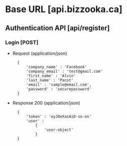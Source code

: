 # Base URL [api.bizzooka.ca]

## Authentication API [api/register]

### Login [POST]

+ Request (application/json)

        {
            'company_name' : 'Facebook'
            'company_email' : 'test@gmail.com'
            'first_name' : 'Alvin'
            'last_name' : 'Pacot'
            'email' : 'sample@email.com',
            'password' : 'securepassword'
        }

+ Response 200 (application/json)

        {
            'token' : 'eyJ0eXasAiO-so-on'
            'user' : 
                {
                    'user-object'
                }
        }